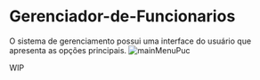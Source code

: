 # Gerenciador-de-Funcionarios
O sistema de gerenciamento possui uma interface do usuário que apresenta as opções principais.
![mainMenuPuc](https://user-images.githubusercontent.com/95702820/202474247-b46352ea-f5e8-45c5-80fc-9c6d921721ce.PNG)

WIP
